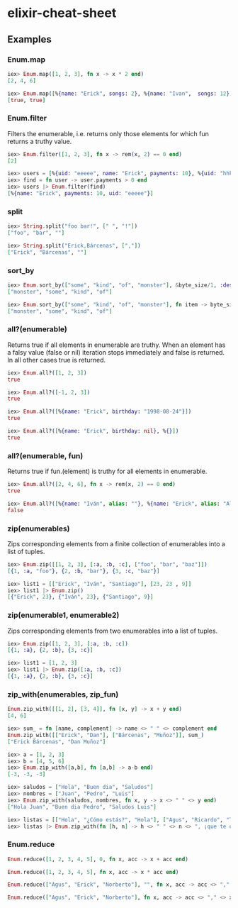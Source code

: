 # elixir-cheat-sheet

## Examples

### Enum.map

```elixir
iex> Enum.map([1, 2, 3], fn x -> x * 2 end)
[2, 4, 6]
```

```elixir
iex> Enum.map([%{name: "Erick", songs: 2}, %{name: "Ivan",  songs: 12}], fn user -> user.songs > 0  end)
[true, true]
```

### Enum.filter
Filters the enumerable, i.e. returns only those elements for which fun returns a truthy value.

```elixir
iex> Enum.filter([1, 2, 3], fn x -> rem(x, 2) == 0 end)
[2]
```

```elixir
iex> users = [%{uid: "eeeee", name: "Erick", payments: 10}, %{uid: "hhhhhh", name: "Iván", payments: 0}]
iex> find = fn user -> user.payments > 0 end
iex> users |> Enum.filter(find)
[%{name: "Erick", payments: 10, uid: "eeeee"}]
```

### split

```elixir
iex> String.split("foo bar!", [" ", "!"])
["foo", "bar", ""]
```

```elixir
iex> String.split("Erick,Bárcenas", [","])
["Erick", "Bárcenas", ""]
```
### sort_by

```elixir
iex> Enum.sort_by(["some", "kind", "of", "monster"], &byte_size/1, :desc)
["monster", "some", "kind", "of"]
```

```elixir
iex> Enum.sort_by(["some", "kind", "of", "monster"], fn item -> byte_size(item) end, :asc)
["monster", "some", "kind", "of"]
```

### all?(enumerable)
Returns true if all elements in enumerable are truthy.
When an element has a falsy value (false or nil) iteration stops immediately and false is returned. In all other cases true is returned.

```elixir
iex> Enum.all?([1, 2, 3])
true
```

```elixir
iex> Enum.all?([-1, 2, 3])
true
```

```elixir
iex> Enum.all?([%{name: "Erick", birthday: "1998-08-24"}])
true
```

```elixir
iex> Enum.all?([%{name: "Erick", birthday: nil}, %{}])
true
```

### all?(enumerable, fun)
Returns true if fun.(element) is truthy for all elements in enumerable.

```elixir
iex> Enum.all?([2, 4, 6], fn x -> rem(x, 2) == 0 end)
true
```

```elixir
iex> Enum.all?([%{name: "Iván", alias: ""}, %{name: "Erick", alias: "Alchemist"}], fn item -> String.length(item.alias) > 0 end)
false
```

### zip(enumerables)
Zips corresponding elements from a finite collection of enumerables into a list of tuples.

```elixir
iex> Enum.zip([[1, 2, 3], [:a, :b, :c], ["foo", "bar", "baz"]])
[{1, :a, "foo"}, {2, :b, "bar"}, {3, :c, "baz"}]
```

```elixir
iex> list1 = [["Erick", "Iván", "Santiago"], [23, 23 , 9]]
iex> list1 |> Enum.zip()
[{"Erick", 23}, {"Iván", 23}, {"Santiago", 9}]
```

### zip(enumerable1, enumerable2)
Zips corresponding elements from two enumerables into a list of tuples.


```elixir
iex> Enum.zip([1, 2, 3], [:a, :b, :c])
[{1, :a}, {2, :b}, {3, :c}]
```


```elixir
iex> list1 = [1, 2, 3]
iex> list1 |> Enum.zip([:a, :b, :c])
[{1, :a}, {2, :b}, {3, :c}]
```

### zip_with(enumerables, zip_fun)

```elixir
Enum.zip_with([[1, 2], [3, 4]], fn [x, y] -> x + y end)
[4, 6]
```

```elixir
iex> sum_ = fn [name, complement] -> name <> " " <> complement end
Enum.zip_with([["Erick", "Dan"], ["Bárcenas", "Muñoz"]], sum_)
["Erick Bárcenas", "Dan Muñoz"]
```

```elixir
iex> a = [1, 2, 3]
iex> b = [4, 5, 6]
iex> Enum.zip_with([a,b], fn [a,b] -> a-b end)
[-3, -3, -3]
```

```elixir
iex> saludos = ["Hola", "Buen dia", "Saludos"]
iex> nombres = ["Juan", "Pedro", "Luis"]
iex> Enum.zip_with(saludos, nombres, fn x, y -> x <> " " <> y end)
["Hola Juan", "Buen dia Pedro", "Saludos Luis"]
```

```elixir
iex> listas = [["Hola", "¿Cómo estás?", "Hola"], ["Agus", "Ricardo", "Tania"]]
iex> listas |> Enum.zip_with(fn [h, n] -> h <> " " <> n <> ", ¡que te diviertas!" end)
```


### Enum.reduce

```elixir
Enum.reduce([1, 2, 3, 4, 5], 0, fn x, acc -> x + acc end)
```

```elixir
Enum.reduce([1, 2, 3, 4, 5], fn x, acc -> x * acc end)
```

```elixir
Enum.reduce(["Agus", "Erick", "Norberto"], "", fn x, acc -> acc <> "," <> x end)
```

```elixir
Enum.reduce(["Agus", "Erick", "Norberto"], fn x, acc -> acc <> "," <> x end)
```

